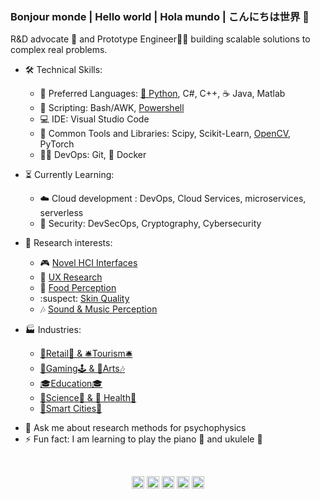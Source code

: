 ###  Bonjour monde | Hello world | Hola mundo | こんにちは世界 👋

R&D advocate 🥑 and Prototype Engineer👨‍🔧 building scalable solutions to complex real problems.

* 🛠️ Technical Skills: 
  * 👅 Preferred Languages: [🐍 Python](https://arcelopera.github.io/PythonRefresher/),  C#, C++, ☕ Java, Matlab 
  * 📜 Scripting: Bash/AWK, [Powershell](https://arcelopera.github.io/PowershellWeb/)
  * 💻 IDE: Visual Studio Code
  * 📖 Common Tools and Libraries: Scipy, Scikit-Learn, [OpenCV](https://arcelopera.github.io/ComputerVisionPython/), PyTorch
  * 👨‍💻 DevOps: Git, 🐳 Docker
                      
* ⏳ Currently Learning:
  * ☁️ Cloud development : DevOps, Cloud Services, microservices, serverless
  * 🦺 Security: DevSecOps, Cryptography, Cybersecurity
                      
* 🤔 Research interests:
  * 🎮 [Novel HCI Interfaces](https://arcelopera.github.io/biometric/)
  * 👤 [UX Research](https://arcelopera.github.io/ux/)
  * 🍣 [Food Perception](https://arcelopera.github.io/portfolio/2_Food/)
  * :suspect: [Skin Quality](https://arcelopera.github.io/portfolio/3_Face_n_Skin/)
  * 🎶 [Sound & Music Perception](https://arcelopera.github.io/portfolio/4_Sound_n_Music/) 

* 🏭 Industries:
  * [🛒Retail🛒 & 🛎Tourism🛎](https://arcelopera.github.io/products/0_RetailTech/)
  * [🎲Gaming🕹 & 🎨Arts🎶](https://arcelopera.github.io/products/1_GamingTech/)
  * [🎓Education🎓](https://arcelopera.github.io/eduTech/)
  * [🔬Science🔬 & 🩻 Health🩻](https://arcelopera.github.io/Scihealth/)
  * [🌇Smart Cities🌇](https://arcelopera.github.io/products/4_SmartCities/)


- 💬 Ask me about research methods for psychophysics
- ⚡ Fun fact: I am learning to play the piano 🎹 and ukulele 🎻

<br>
<p align="center">
<a href="https://twitter.com/ArceLopera" target="_blank"><img align="center" src="https://cdn.jsdelivr.net/npm/simple-icons@3.0.1/icons/twitter.svg" alt="ArceLopera" height="20" width="20" /></a>
<a href="https://www.linkedin.com/in/carlos-arcelopera/" target="_blank"><img align="center" src="https://cdn.jsdelivr.net/npm/simple-icons@3.0.1/icons/linkedin.svg" alt="ArceLopera" height="20" width="20" /></a>
<a href="https://www.researchgate.net/profile/Carlos_Arce_Lopera" target="_blank"><img align="center" src="https://cdn.jsdelivr.net/npm/simple-icons@3.0.1/icons/researchgate.svg" alt="ArceLopera" height="20" width="20" /></a>
<a href="https://scholar.google.com/citations?user=_JK6ORsAAAAJ&hl=en" target="_blank"><img align="center" src="https://cdn.jsdelivr.net/npm/simple-icons@3.0.1/icons/googlescholar.svg" alt="ArceLopera" height="20" width="20" /></a>
  <a href="https://arcelopera.github.io/portfolio/" target="blank" rel="noopener noreferrer"><img align="center" src="https://cdn.jsdelivr.net/npm/simple-icons@3.0.1/icons/about-dot-me.svg" alt="ArceLopera" height="20" width="20" /></a>
</p>
<br>
<br>
<br>
